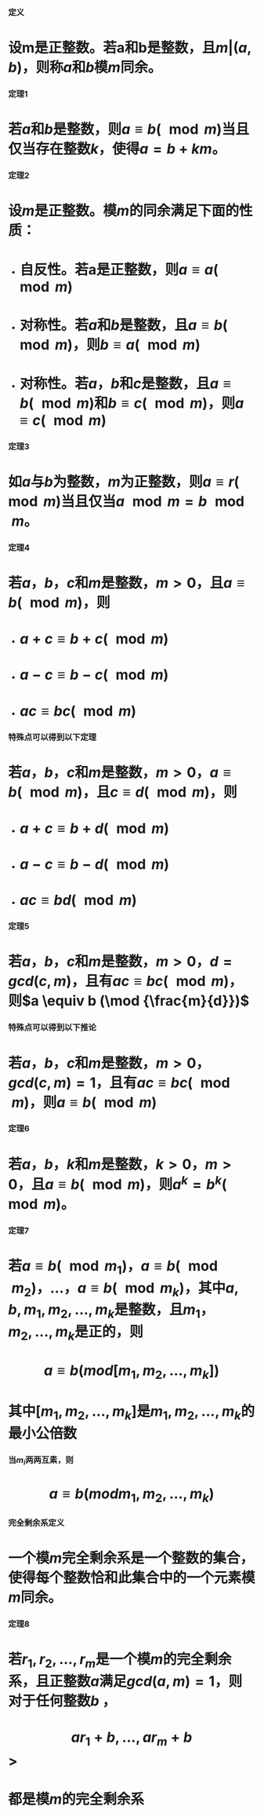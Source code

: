 ### 定义

# 设m是正整数。若a和b是整数，且$m|(a, b)$，则称$a$和$b$模$m$同余。



### 定理1

# 若$a$和$b$是整数，则$a \equiv b(\mod m)$当且仅当存在整数$k$，使得$a = b + km$。



### 定理2

# 设$m$是正整数。模$m$的同余满足下面的性质：

* # 自反性。若a是正整数，则$a \equiv a (\mod m)$

* # 对称性。若$a$和$b$是整数，且$a \equiv b (\mod m)$，则$b \equiv a (\mod m)$

* # 对称性。若$a$，$b$和$c$是整数，且$a \equiv b (\mod m)$和$b \equiv c (\mod m)$，则$a \equiv c (\mod m)$





### 定理3

# 如$a$与$b$为整数，$m$为正整数，则$a \equiv r (\mod m)$当且仅当$a \mod m = b \mod m$。



### 定理4

# 若$a$，$b$，$c$和$m$是整数，$m > 0$，且$a \equiv b (\mod m)$，则

* # $a + c \equiv b+ c (\mod m)$

* # $a - c \equiv b - c (\mod m)$

* # $ac \equiv bc (\mod m)$

### 特殊点可以得到以下定理

# 若$a$，$b$，$c$和$m$是整数，$m > 0$，$a \equiv b (\mod m)$，且$c \equiv d (\mod m)$，则

* # $a + c \equiv b + d (\mod m)$

* # $a - c \equiv b - d (\mod m)$

* # $ac \equiv bd (\mod m)$



### 定理5

# 若$a$，$b$，$c$和$m$是整数，$m > 0$，$d = gcd(c, m)$，且有$ac \equiv bc (\mod m)$，则$a \equiv b (\mod {\frac{m}{d}})$

### 特殊点可以得到以下推论

# 若$a$，$b$，$c$和$m$是整数，$m > 0$，$gcd(c, m) = 1$，且有$ac \equiv bc (\mod m)$，则$a \equiv b (\mod m)$



### 定理6

# 若$a$，$b$，$k$和$m$是整数，$k > 0$，$m > 0$，且$a \equiv b (\mod m)$，则$a^k = b^k (\mod m)$。



### 定理7

# 若$a \equiv b (\mod m_1)$，$a \equiv b (\mod m_2)，...，a \equiv b (\mod m_k)$，其中$a, b, m_1, m_2, ..., m_k$是整数，且$m_1，m_2, ..., m_k$是正的，则

# <center>$$a \equiv b (mod [m_1, m_2, ..., m_k])$$</center>

# 其中$[m_1, m_2, ..., m_k]$是$m_1, m_2, ..., m_k$的最小公倍数

### 当${m_i}$两两互素，则

# <center>$$a \equiv b (mod m_1, m_2, ..., m_k)$$</center>





### 完全剩余系定义

# 一个模$m$完全剩余系是一个整数的集合，使得每个整数恰和此集合中的一个元素模$m$同余。



### 定理8

# 若$r_1, r_2, ..., r_m$是一个模$m$的完全剩余系，且正整数$a$满足$gcd(a, m) = 1$，则对于任何整数$b$ ，

# <center>$$ar_1 + b, ..., ar_m + b$$</center>>

# 都是模$m$的完全剩余系
